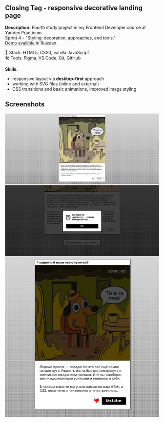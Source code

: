## Closing Tag - responsive decorative landing page
**Description:** Fourth study project in my Frontend Developer course at Yandex.Practicum.  
Sprint 4 – "Styling: decoration, approaches, and tools."  
[Demo availible](https://nanferro.github.io/zakrivayuschiy-teg-f/) in Russian.

🔧 Stack: HTML5, CSS3, vanilla JavaScript  
🛠️ Tools: Figma, VS Code, Git, GitHub


**Skills:**
- responsive layout via **desktop-first** approach
- working with SVG files (inline and external)
- CSS transitions and basic animations, improved image styling

## Screenshots  
![Screen1](images/screenshot1.png)  
![Screen2](images/screenshot2.png)  
![Screen3](images/screenshot3.png)  
